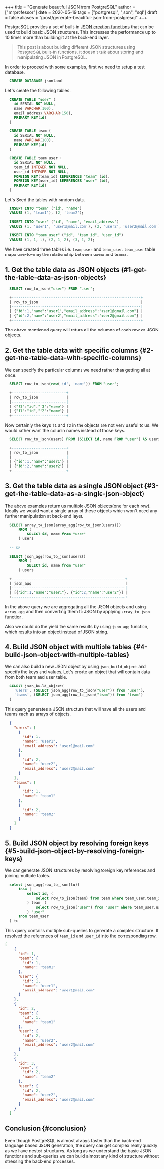 +++
title = "Generate beautiful JSON from PostgreSQL"
author = ["mrprofessor"]
date = 2020-05-19
tags = ["postgresql", "json", "sql"]
draft = false
aliases = "/post/generate-beautiful-json-from-postgresql"
+++

PostgreSQL provides a set of built-in [JSON
creation functions](https://www.postgresql.org/docs/current/functions-json.html#FUNCTIONS-JSON-CREATION-TABLE) that can be used to build basic JSON structures. This increases the performance up to 10 times more than building it at the back-end layer.

> This post is about building different JSON structures using PostgreSQL
> built-in functions. It doesn't talk about storing and manipulating
> JSON in PostgreSQL.

In order to proceed with some examples, first we need to setup a test
database.

```sql
  CREATE DATABASE jsonland
```

Let's create the following tables.

```sql
  CREATE TABLE "user" (
    id SERIAL NOT NULL,
    name VARCHAR(100),
    email_address VARCHAR(150),
    PRIMARY KEY(id)
  )

  CREATE TABLE team (
    id SERIAL NOT NULL,
    name VARCHAR(100),
    PRIMARY KEY(id)
  )

  CREATE TABLE team_user (
    id SERIAL NOT NULL,
    team_id INTEGER NOT NULL,
    user_id INTEGER NOT NULL,
    FOREIGN KEY(team_id) REFERENCES "team" (id),
    FOREIGN KEY(user_id) REFERENCES "user" (id),
    PRIMARY KEY(id)
  )
```

Let's Seed the tables with random data.

```sql
  INSERT INTO "team" ("id", "name")
  VALUES (1, 'team1'), (2, 'team2');

  INSERT INTO "user" ("id", "name", "email_address")
  VALUES (1, 'user1', 'user1@mail.com'), (2, 'user2', 'user2@mail.com');

  INSERT INTO "team_user" ("id", "team_id", "user_id")
  VALUES (1, 1, 1), (2, 1, 2), (3, 2, 2);
```

We have created three tables i.e. `team`, `user` and `team_user`.
`team_user` table maps one-to-may the relationship between users and
teams.


## 1. Get the table data as JSON objects {#1-get-the-table-data-as-json-objects}

```sql
  SELECT row_to_json("user") FROM "user";

  +-----------------------------------------------------------+
  | row_to_json                                               |
  |-----------------------------------------------------------|
  | {"id":1,"name":"user1","email_address":"user1@gmail.com"} |
  | {"id":2,"name":"user2","email_address":"user2@gmail.com"} |
  +-----------------------------------------------------------+
```

The above mentioned query will return all the columns of each row as
JSON objects.


## 2. Get the table data with specific columns {#2-get-the-table-data-with-specific-columns}

We can specify the particular columns we need rather than getting all at
once.

```sql
  SELECT row_to_json(row('id', 'name')) FROM "user";

  +-------------------------+
  | row_to_json             |
  |-------------------------|
  | {"f1":"id","f2":"name"} |
  | {"f1":"id","f2":"name"} |
  +-------------------------+
```

Now certainly the keys `f1` and `f2` in the objects are not very useful
to us. We would rather want the column names instead of those keys.

```sql
  SELECT row_to_json(users) FROM (SELECT id, name FROM "user") AS users;

  +-------------------------+
  | row_to_json             |
  |-------------------------|
  | {"id":1,"name":"user1"} |
  | {"id":2,"name":"user2"} |
  +-------------------------+
```


## 3. Get the table data as a single JSON object {#3-get-the-table-data-as-a-single-json-object}

The above examples return us multiple JSON objects(one for each row).
Ideally we would want a single array of these objects which won't need
any further manipulation at back-end layer.

```sql
  SELECT array_to_json(array_agg(row_to_json(users)))
      FROM (
          SELECT id, name from "user"
      ) users

  -- OR

  SELECT json_agg(row_to_json(users))
      FROM (
          SELECT id, name from "user"
      ) users

  +----------------------------------------------------+
  | json_agg                                           |
  |----------------------------------------------------|
  | [{"id":1,"name":"user1"}, {"id":2,"name":"user2"}] |
  +----------------------------------------------------+
```

In the above query we are aggregating all the JSON objects and using
`array_agg` and then converting them to JSON by applying `array_to_json`
function.

Also we could do the yield the same results by using `json_agg`
function, which results into an object instead of JSON string.


## 4. Build JSON object with multiple tables {#4-build-json-object-with-multiple-tables}

We can also build a new JSON object by using `json_build_object` and
specify the keys and values. Let's create an object that will contain
data from both team and user table.

```sql
  SELECT json_build_object(
    'users', (SELECT json_agg(row_to_json("user")) from "user"),
    'teams', (SELECT json_agg(row_to_json("team")) from "team")
  )
```

This query generates a JSON structure that will have all the users and
teams each as arrays of objects.

```json
  {
    "users": [
      {
        "id": 1,
        "name": "user1",
        "email_address": "user1@mail.com"
      },
      {
        "id": 2,
        "name": "user2",
        "email_address": "user2@mail.com"
      }
    ],
    "teams": [
      {
        "id": 1,
        "name": "team1"
      },
      {
        "id": 2,
        "name": "team2"
      }
    ]
  }
```


## 5. Build JSON object by resolving foreign keys {#5-build-json-object-by-resolving-foreign-keys}

We can generate JSON structures by resolving foreign key references and
joining multiple tables.

```sql
  select json_agg(row_to_json(tu))
      from (
          select id, (
              select row_to_json(team) from team where team_user.team_id = team.id
          ) team, (
              select row_to_json("user") from "user" where team_user.user_id = "user".id
          ) "user"
      from team_user
  ) tu
```

This query contains multiple sub-queries to generate a complex
structure. It resolved the references of `team_id` and `user_id` into
the corresponding row.

```json
[
    {
      "id": 1,
      "team": {
        "id": 1,
        "name": "team1"
      },
      "user": {
        "id": 1,
        "name": "user1",
        "email_address": "user1@mail.com"
      }
    },
    {
      "id": 2,
      "team": {
        "id": 1,
        "name": "team1"
      },
      "user": {
        "id": 2,
        "name": "user2",
        "email_address": "user2@mail.com"
      }
    },
    {
      "id": 3,
      "team": {
        "id": 2,
        "name": "team2"
      },
      "user": {
        "id": 2,
        "name": "user2",
        "email_address": "user2@mail.com"
      }
    }
  ]
```


## Conclusion {#conclusion}

Even though PostgreSQL is almost always faster than the back-end
language based JSON generation, the query can get complex really quickly
as we have nested structures. As long as we understand the basic JSON
functions and sub-queries we can build almost any kind of structure
without stressing the back-end processes.
